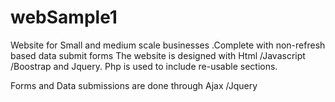 # webSample1
Website for Small and medium scale businesses .Complete with non-refresh based data submit forms
The website is designed with Html /Javascript /Boostrap and Jquery.
Php is used to include re-usable sections.

Forms and Data submissions are done through Ajax /Jquery

